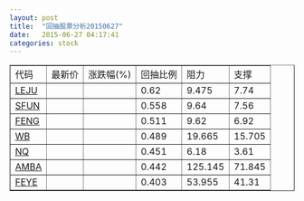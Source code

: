 ```yaml
---
layout: post
title:  "回抽股票分析20150627"
date:   2015-06-27 04:17:41
categories: stock
---
```

<script type="text/javascript">
var stockList = []
stockList.push('gb_leju');
stockList.push('gb_sfun');
stockList.push('gb_feng');
stockList.push('gb_wb');
stockList.push('gb_nq');
stockList.push('gb_amba');
stockList.push('gb_feye');
</script>
<table border="1">
 <tr>
 <td>代码</td>
 <td>最新价</td>
 <td>涨跌幅(%)</td>
 <td>回抽比例</td>
 <td>阻力</td>
 <td>支撑</td>
</tr>
  <tr id="leju">
  <td><a href="http://stock.finance.sina.com.cn/usstock/quotes/LEJU.html" target="_blank">LEJU</a></td><td></td><td></td><td>0.62</td><td>9.475</td><td>7.74</td></tr>
  <tr id="sfun">
  <td><a href="http://stock.finance.sina.com.cn/usstock/quotes/SFUN.html" target="_blank">SFUN</a></td><td></td><td></td><td>0.558</td><td>9.64</td><td>7.56</td></tr>
  <tr id="feng">
  <td><a href="http://stock.finance.sina.com.cn/usstock/quotes/FENG.html" target="_blank">FENG</a></td><td></td><td></td><td>0.511</td><td>9.62</td><td>6.92</td></tr>
  <tr id="wb">
  <td><a href="http://stock.finance.sina.com.cn/usstock/quotes/WB.html" target="_blank">WB</a></td><td></td><td></td><td>0.489</td><td>19.665</td><td>15.705</td></tr>
  <tr id="nq">
  <td><a href="http://stock.finance.sina.com.cn/usstock/quotes/NQ.html" target="_blank">NQ</a></td><td></td><td></td><td>0.451</td><td>6.18</td><td>3.61</td></tr>
  <tr id="amba">
  <td><a href="http://stock.finance.sina.com.cn/usstock/quotes/AMBA.html" target="_blank">AMBA</a></td><td></td><td></td><td>0.442</td><td>125.145</td><td>71.845</td></tr>
  <tr id="feye">
  <td><a href="http://stock.finance.sina.com.cn/usstock/quotes/FEYE.html" target="_blank">FEYE</a></td><td></td><td></td><td>0.403</td><td>53.955</td><td>41.31</td></tr>
</table>
